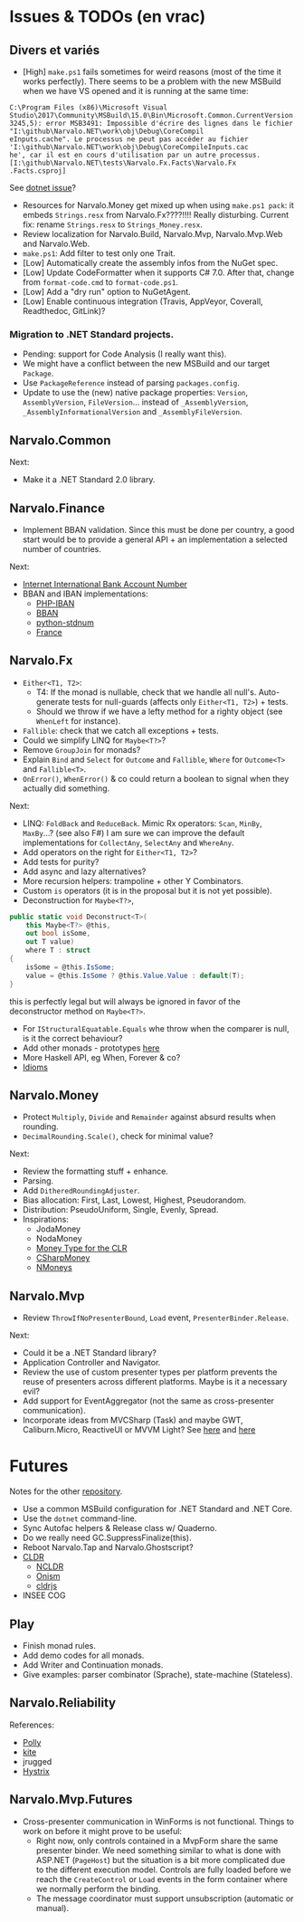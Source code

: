 Issues & TODOs (en vrac)
========================

Divers et variés
----------------

- [High] `make.ps1` fails sometimes for weird reasons (most of the time
  it works perfectly). There seems to be a problem with the new MSBuild when
  we have VS opened and it is running at the same time:
```
C:\Program Files (x86)\Microsoft Visual Studio\2017\Community\MSBuild\15.0\Bin\Microsoft.Common.CurrentVersion.targets(
3245,5): error MSB3491: Impossible d'écrire des lignes dans le fichier "I:\github\Narvalo.NET\work\obj\Debug\CoreCompil
eInputs.cache". Le processus ne peut pas accéder au fichier 'I:\github\Narvalo.NET\work\obj\Debug\CoreCompileInputs.cac
he', car il est en cours d'utilisation par un autre processus. [I:\github\Narvalo.NET\tests\Narvalo.Fx.Facts\Narvalo.Fx
.Facts.csproj]
```
  See [dotnet issue](https://github.com/dotnet/cli/issues/4786)?
- Resources for Narvalo.Money get mixed up when using `make.ps1 pack`:
  it embeds `Strings.resx` from Narvalo.Fx????!!!! Really disturbing.
  Current fix: rename `Strings.resx` to `Strings_Money.resx`.
- Review localization for Narvalo.Build, Narvalo.Mvp, Narvalo.Mvp.Web
  and Narvalo.Web.
- `make.ps1`: Add filter to test only one Trait.
- [Low] Automatically create the assembly infos from the NuGet spec.
- [Low] Update CodeFormatter when it supports C# 7.0. After that, change
  from `format-code.cmd` to `format-code.ps1`.
- [Low] Add a "dry run" option to NuGetAgent.
- [Low] Enable continuous integration (Travis, AppVeyor, Coverall, Readthedoc, GitLink)?

### Migration to .NET Standard projects.
- Pending: support for Code Analysis (I really want this).
- We might have a conflict between the new MSBuild and our target `Package`.
- Use `PackageReference` instead of parsing `packages.config`.
- Update to use the (new) native package properties: `Version`, `AssemblyVersion`,
  `FileVersion`... instead of `_AssemblyVersion`, `_AssemblyInformationalVersion`
  and `_AssemblyFileVersion`.

Narvalo.Common
--------------

Next:
- Make it a .NET Standard 2.0 library.

Narvalo.Finance
---------------

- Implement BBAN validation. Since this must be done per country, a good start
  would be to provide a general API + an implementation a selected number of
  countries.

Next:
- [Internet International Bank Account Number](https://tools.ietf.org/html/draft-iiban-00)
- BBAN and IBAN implementations:
  * [PHP-IBAN](https://github.com/globalcitizen/php-iban)
  * [BBAN](https://github.com/globalcitizen/php-iban/issues/39)
  * [python-stdnum](https://github.com/arthurdejong/python-stdnum)
  * [France](http://marlot.org/util/calcul-de-la-cle-nir.php)

Narvalo.Fx
----------

- `Either<T1, T2>`:
  * T4: If the monad is nullable, check that we handle all null's. Auto-generate
    tests for null-guards (affects only `Either<T1, T2>`) + tests.
  * Should we throw if we have a lefty method for a righty object
    (see `WhenLeft` for instance).
- `Fallible`: check that we catch all exceptions + tests.
- Could we simplify LINQ for `Maybe<T?>`?
- Remove `GroupJoin` for monads?
- Explain `Bind` and `Select` for `Outcome` and `Fallible`,
  `Where` for `Outcome<T>` and `Fallible<T>`.
- `OnError()`, `WhenError()` & co could return a boolean to signal when they
  actually did something.

Next:
- LINQ: `FoldBack` and `ReduceBack`. Mimic Rx operators: `Scan`, `MinBy`,
  `MaxBy`...? (see also F#) I am sure we can improve the default implementations
  for `CollectAny`, `SelectAny` and `WhereAny`.
- Add operators on the right for `Either<T1, T2>`?
- Add tests for purity?
- Add async and lazy alternatives?
- More recursion helpers: trampoline + other Y Combinators.
- Custom `is` operators (it is in the proposal but it is not yet possible).
- Deconstruction for `Maybe<T?>`,
```csharp
public static void Deconstruct<T>(
    this Maybe<T?> @this,
    out bool isSome,
    out T value)
    where T : struct
{
    isSome = @this.IsSome;
    value = @this.IsSome ? @this.Value.Value : default(T);
}
```
  this is perfectly legal but will always be ignored in favor of the
  deconstructor method on `Maybe<T?>`.
- For `IStructuralEquatable.Equals` whe throw when the comparer is null, is it
  the correct behaviour?
- Add other monads - prototypes [here](https://github.com/chtoucas/Brouillons/tree/master/src/play/Functional/Monadic)
- More Haskell API, eg When, Forever & co?
- [Idioms](http://tomasp.net/blog/idioms-in-linq.aspx/)

Narvalo.Money
-------------

- Protect `Multiply`, `Divide` and `Remainder` against absurd results when rounding.
- `DecimalRounding.Scale()`, check for minimal value?

Next:
- Review the formatting stuff + enhance.
- Parsing.
- Add `DitheredRoundingAdjuster`.
- Bias allocation: First, Last, Lowest, Highest, Pseudorandom.
- Distribution: PseudoUniform, Single, Evenly, Spread.
- Inspirations:
  * JodaMoney
  * NodaMoney
  * [Money Type for the CLR](https://bitbucket.org/rplaire/money-type-for-the-clr)
  * [CSharpMoney](https://csharpmoney.codeplex.com/)
  * [NMoneys](https://github.com/dgg/nmoneys)

Narvalo.Mvp
-----------

- Review `ThrowIfNoPresenterBound`, `Load` event, `PresenterBinder.Release`.

Next:
- Could it be a .NET Standard library?
- Application Controller and Navigator.
- Review the use of custom presenter types per platform prevents the reuse of
  presenters across different platforms. Maybe is it a necessary evil?
- Add support for EventAggregator (not the same as cross-presenter communication).
- Incorporate ideas from MVCSharp (Task) and maybe GWT, Caliburn.Micro, ReactiveUI
  or MVVM Light?
  See [here](http://aspiringcraftsman.com/tag/model-view-presenter/)
  and [here](http://aspiringcraftsman.com/2007/08/25/interactive-application-architecture/)

Futures
=======

Notes for the other [repository](https://github.com/chtoucas/Brouillons).

- Use a common MSBuild configuration for .NET Standard and .NET Core.
- Use the `dotnet` command-line.
- Sync Autofac helpers & Release class w/ Quaderno.
- Do we really need GC.SuppressFinalize(this).
- Reboot Narvalo.Tap and Narvalo.Ghostscript?
- [CLDR](http://cldr.unicode.org/index/downloads)
  * [NCLDR](https://github.com/GuySmithFerrier/NCLDR)
  * [Onism](https://github.com/pgolebiowski/onism-cldr)
  * [cldrjs](https://github.com/rxaviers/cldrjs)
- INSEE COG

Play
----

- Finish monad rules.
- Add demo codes for all monads.
- Add Writer and Continuation monads.
- Give examples: parser combinator (Sprache), state-machine (Stateless).

Narvalo.Reliability
-------------------

References:
- [Polly](https://github.com/App-vNext/Polly)
- [kite](https://github.com/williewheeler/kite)
- jrugged
- [Hystrix](https://github.com/Netflix/Hystrix)

Narvalo.Mvp.Futures
-------------------

- Cross-presenter communication in WinForms is not functional.
  Things to work on before it might prove to be useful:
  * Right now, only controls contained in a MvpForm share the same presenter binder.
    We need something similar to what is done with ASP.NET (`PageHost`) but the situation
    is a bit more complicated due to the different execution model. Controls
    are fully loaded before we reach the `CreateControl` or `Load` events in the form
    container where we normally perform the binding.
  * The message coordinator must support unsubscription (automatic or manual).
